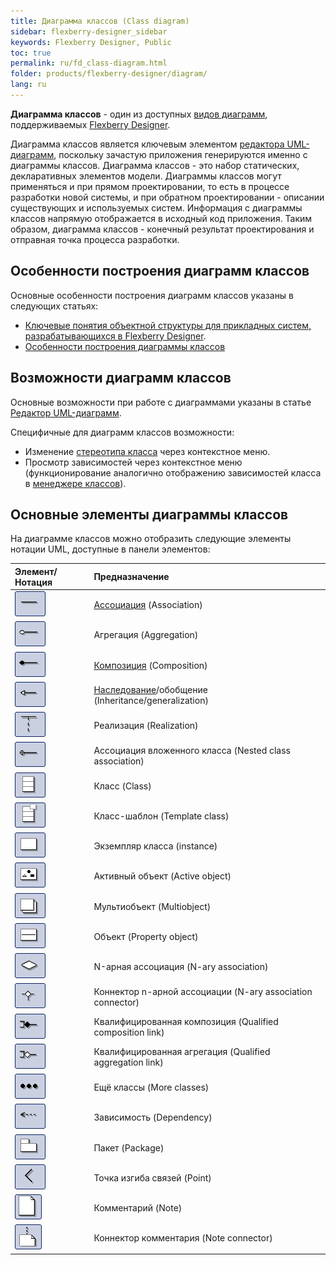 ```yaml
---
title: Диаграмма классов (Class diagram)
sidebar: flexberry-designer_sidebar
keywords: Flexberry Designer, Public
toc: true
permalink: ru/fd_class-diagram.html
folder: products/flexberry-designer/diagram/
lang: ru
---
```


**Диаграмма классов** - один из доступных [видов диаграмм](fd_editing-diagram.html), поддерживаемых [Flexberry Designer](fd_flexberry-designer.html).

Диаграмма классов является ключевым элементом [редактора UML-диаграмм](fd_editing-diagram.html), поскольку зачастую приложения генерируются именно с диаграммы классов.
Диаграмма классов - это набор статических, декларативных элементов модели. Диаграммы классов могут применяться и при прямом проектировании, то есть в процессе разработки новой системы, и при обратном проектировании - описании существующих и используемых систем. Информация с диаграммы классов напрямую отображается в исходный код приложения. Таким образом, диаграмма классов - конечный результат проектирования и отправная точка процесса разработки.

## Особенности построения диаграмм классов

Основные особенности построения диаграмм классов указаны в следующих статьях:
* [Ключевые понятия объектной структуры для прикладных систем, разрабатывающихся в Flexberry Designer](fd_key-concepts.html).
* [Особенности построения диаграммы классов](fd_class-diagram-constraction.html)

## Возможности диаграмм классов

Основные возможности при работе с диаграммами указаны в статье [Редактор UML-диаграмм](fd_editing-diagram.html).

Специфичные для диаграмм классов возможности:
* Изменение [стереотипа класса](fd_key-concepts.html) через контекстное меню.
* Просмотр зависимостей через контекстное меню (функционирование аналогично отображению зависимостей класса в [менеджере классов](fd_class-manager.html)).

## Основные элементы диаграммы классов
На диаграмме классов можно отобразить следующие элементы нотации UML, доступные в панели элементов: 

Элемент/Нотация | Предназначение
:------------------------------------------------------------|:---------------------------------------
![](/images/pages/products/flexberry-designer/diagram/assoc.jpg) | [Ассоциация](fd_master-association.html) (Association)
![](/images/pages/products/flexberry-designer/diagram/aggregation.jpg) | Агрегация (Aggregation)
![](/images/pages/products/flexberry-designer/diagram/composition.jpg) | [Композиция](detail-associations-and-their-properties.html) (Composition)
![](/images/pages/products/flexberry-designer/diagram/inheritance.jpg) | [Наследование](fd_inheritance.html)/обобщение (Inheritance/generalization)
![](/images/pages/products/flexberry-designer/diagram/implement.jpg) | Реализация (Realization)
![](/images/pages/products/flexberry-designer/diagram/nested.jpg) | Ассоциация вложенного класса (Nested class association)
![](/images/pages/products/flexberry-designer/diagram/class.jpg) | Класс (Class)
![](/images/pages/products/flexberry-designer/diagram/templateclass.jpg) | Класс-шаблон (Template class)
![](/images/pages/products/flexberry-designer/diagram/instance.jpg) | Экземпляр класса (instance)
![](/images/pages/products/flexberry-designer/diagram/activeobject.jpg) | Активный объект (Active object)
![](/images/pages/products/flexberry-designer/diagram/multiobject.jpg)  | Мультиобъект (Multiobject)
![](/images/pages/products/flexberry-designer/diagram/object.jpg) | Объект (Property object)
![](/images/pages/products/flexberry-designer/diagram/naryassoc.jpg) | N-арная ассоциация (N-ary association)
![](/images/pages/products/flexberry-designer/diagram/naryconn.jpg) | Коннектор n-арной ассоциации (N-ary association connector)
![](/images/pages/products/flexberry-designer/diagram/qcomposition.jpg) | Квалифицированная композиция (Qualified composition link)
![](/images/pages/products/flexberry-designer/diagram/qaggregation.jpg) | Квалифицированная агрегация (Qualified aggregation link)
![](/images/pages/products/flexberry-designer/diagram/moreclasses.jpg) | Ещё классы (More classes)
![](/images/pages/products/flexberry-designer/diagram/dependency.jpg) | Зависимость (Dependency)
![](/images/pages/products/flexberry-designer/diagram/package.jpg) | Пакет (Package)
![](/images/pages/products/flexberry-designer/diagram/corner.jpg) | Точка изгиба связей (Point)
![](/images/pages/products/flexberry-designer/diagram/note.jpg) | Комментарий (Note)
![](/images/pages/products/flexberry-designer/diagram/noteconn.jpg) | Коннектор комментария (Note connector)
